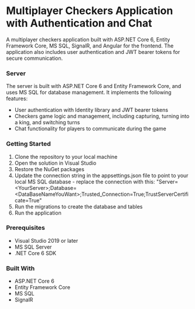 # Multiplayer Checkers Application with Authentication and Chat
A multiplayer checkers application built with ASP.NET Core 6, Entity Framework Core, MS SQL, SignalR, and Angular for the frontend. The application also includes user authentication and JWT bearer tokens for secure communication.

### Server
The server is built with ASP.NET Core 6 and Entity Framework Core, and uses MS SQL for database management. It implements the following features:

* User authentication with Identity library and JWT bearer tokens
* Checkers game logic and management, including capturing, turning into a king, and switching turns
* Chat functionality for players to communicate during the game
  
### Getting Started
1. Clone the repository to your local machine
2. Open the solution in Visual Studio
3. Restore the NuGet packages
4. Update the connection string in the appsettings.json file to point to your local MS SQL database - replace the connection with this: "Server=\<YourServer\>;Database=\<DataBaseNameYouWant\>;Trusted_Connection=True;TrustServerCertificate=True"
5. Run the migrations to create the database and tables
6. Run the application
  
### Prerequisites
* Visual Studio 2019 or later
* MS SQL Server
* .NET Core 6 SDK
  
### Built With
* ASP.NET Core 6
* Entity Framework Core
* MS SQL
* SignalR
